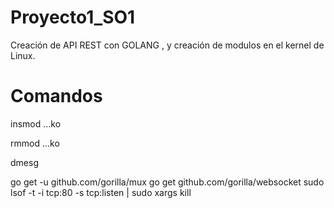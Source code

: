 # Proyecto1_SO1
 Creación de API REST con GOLANG , y creación de modulos en el kernel de Linux.

# Comandos
insmod ...ko

rmmod ...ko

dmesg


go get -u github.com/gorilla/mux
go get github.com/gorilla/websocket
sudo lsof -t -i tcp:80 -s tcp:listen | sudo xargs kill
